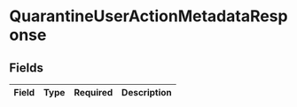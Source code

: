 # QuarantineUserActionMetadataResponse


## Fields

| Field       | Type        | Required    | Description |
| ----------- | ----------- | ----------- | ----------- |